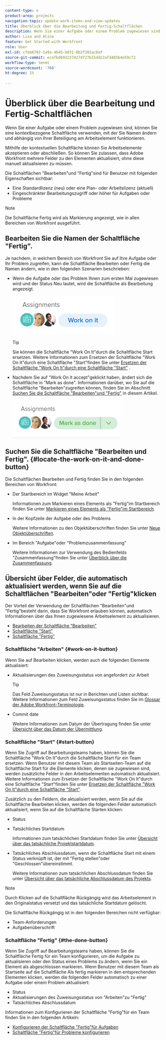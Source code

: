 ```yaml
---
content-type: o
product-area: projects
navigation-topic: update-work-items-and-view-updates
title: Überblick über die Bearbeitung und Fertig-Schaltflächen
description: Wenn Sie einer Aufgabe oder einem Problem zugewiesen sind, können Sie eine kontextbezogene Schaltfläche verwenden, mit der Sie Namen ändern und abhängig von Ihrer Beteiligung am Arbeitselement funktionieren.
author: Lisa and Alina
feature: Get Started with Workfront
role: User
exl-id: cfda6702-1a9a-4645-b031-8b2f201ac0af
source-git-commit: ecafbd693237427d727b15dd22afd485b4e59c72
workflow-type: tm+mt
source-wordcount: '768'
ht-degree: 1%

---
```


# Überblick über die Bearbeitung und Fertig-Schaltflächen

Wenn Sie einer Aufgabe oder einem Problem zugewiesen sind, können Sie eine kontextbezogene Schaltfläche verwenden, mit der Sie Namen ändern und abhängig von Ihrer Beteiligung am Arbeitselement funktionieren.

Mithilfe der kontextuellen Schaltfläche können Sie Arbeitselemente akzeptieren oder abschließen. So können Sie zulassen, dass Adobe Workfront mehrere Felder zu den Elementen aktualisiert, ohne diese manuell aktualisieren zu müssen.

Die Schaltflächen &quot;Bearbeiten&quot;und &quot;Fertig&quot;sind für Benutzer mit folgenden Eigenschaften sichtbar:

* Eine Standardlizenz (neu) oder eine Plan- oder Arbeitslizenz (aktuell)
* Eingeschränkter Bearbeitungszugriff oder höher für Aufgaben oder Probleme

>[!NOTE]
>
>Die Schaltfläche Fertig wird als Markierung angezeigt, wie in allen Bereichen von Workfront ausgeführt.

## Bearbeiten Sie die Namen der Schaltfläche &quot;Fertig&quot;.

Je nachdem, in welchem Bereich von Workfront Sie auf Ihre Aufgabe oder Ihr Problem zugreifen, kann die Schaltfläche Bearbeiten oder Fertig die Namen ändern, wie in den folgenden Szenarien beschrieben:

* Wenn die Aufgabe oder das Problem Ihnen zum ersten Mal zugewiesen wird und der Status Neu lautet, wird die Schaltfläche als Bearbeitung angezeigt.

  ![](assets/nwe-work-on-it-button.png)

  >[!TIP]
  >
  >Sie können die Schaltfläche &quot;Work On It&quot;durch die Schaltfläche Start ersetzen. Weitere Informationen zum Ersetzen der Schaltfläche &quot;Work On It&quot;durch eine Schaltfläche &quot;Start&quot;finden Sie unter [Ersetzen der Schaltfläche &quot;Work On It&quot;durch eine Schaltfläche &quot;Start&quot;](../../people-teams-and-groups/create-and-manage-teams/work-on-it-button-to-start-button.md) .

* Nachdem Sie auf &quot;Work On It accept&quot;geklickt haben, ändert sich die Schaltfläche in &quot;Mark as done&quot;. Informationen darüber, wo Sie auf die Schaltfläche &quot;Bearbeiten&quot;zugreifen können, finden Sie im Abschnitt [Suchen Sie die Schaltfläche &quot;Bearbeiten&quot;und &quot;Fertig&quot;](#locate-the-work-on-it-and-done-button) in diesem Artikel.

  ![](assets/nwe-mark-as-done-button-350x122.png)


<!--If you are not the only one assigned to the task or issue and you are accessing your work item from the My Work widget in the Home area, the button changes to Done with my part.

  ![](assets/home-left-done-with-my-part-button-350x184.png)-->

## Suchen Sie die Schaltfläche &quot;Bearbeiten und Fertig&quot;. {#locate-the-work-on-it-and-done-button}

Die Schaltflächen Bearbeiten und Fertig finden Sie in den folgenden Bereichen von Workfront:

* Der Startbereich im Widget &quot;Meine Arbeit&quot;

  Informationen zum Markieren eines Elements als &quot;Fertig&quot;im Startbereich finden Sie unter [Markieren eines Elements als &quot;Fertig&quot;im Startbereich](../../workfront-basics/using-home/using-the-home-area/mark-item-done-in-home.md).

* In der Kopfzeile der Aufgabe oder des Problems

  Weitere Informationen zu den Objektüberschriften finden Sie unter [Neue Objektüberschriften](../../workfront-basics/the-new-workfront-experience/new-object-headers.md).

* Im Bereich &quot;Aufgabe&quot;oder &quot;Problemzusammenfassung&quot;

  Weitere Informationen zur Verwendung des Bedienfelds &quot;Zusammenfassung&quot;finden Sie unter [Überblick über die Zusammenfassung](../../workfront-basics/the-new-workfront-experience/summary-overview.md).

## Übersicht über Felder, die automatisch aktualisiert werden, wenn Sie auf die Schaltflächen &quot;Bearbeiten&quot;oder &quot;Fertig&quot;klicken

Der Vorteil der Verwendung der Schaltflächen &quot;Bearbeiten&quot;und &quot;Fertig&quot;besteht darin, dass Sie Workfront erlauben können, automatisch Informationen über das Ihnen zugewiesene Arbeitselement zu aktualisieren.

* [Bearbeiten der Schaltfläche &quot;Bearbeiten&quot;](#work-on-it-button)
* [Schaltfläche &quot;Start&quot;](#start-button)
* [Schaltfläche &quot;Fertig&quot;](#the-done-button)

### Schaltfläche &quot;Arbeiten&quot; {#work-on-it-button}

Wenn Sie auf Bearbeiten klicken, werden auch die folgenden Elemente aktualisiert:

* Aktualisierungen des Zuweisungsstatus von angefordert zur Arbeit

  >[!TIP]
  >
  >Das Feld Zuweisungsstatus ist nur in Berichten und Listen sichtbar. Weitere Informationen zum Feld Zuweisungsstatus finden Sie im [Glossar der Adobe Workfront-Terminologie](../../workfront-basics/navigate-workfront/workfront-navigation/workfront-terminology-glossary.md).

* Commit date

  Weitere Informationen zum Datum der Übertragung finden Sie unter [Übersicht über das Datum der Übermittlung](../../manage-work/projects/updating-work-in-a-project/overview-of-commit-dates.md).

### Schaltfläche &quot;Start&quot; {#start-button}

Wenn Sie Zugriff auf Bearbeitungsteams haben, können Sie die Schaltfläche &quot;Work On It&quot;durch die Schaltfläche Start für ein Team ersetzen. Wenn Benutzer mit diesem Team als Startseiten-Team auf die Schaltfläche Start für die Elemente klicken, denen sie zugewiesen sind, werden zusätzliche Felder in den Arbeitselementen automatisch aktualisiert. Weitere Informationen zum Ersetzen der Schaltfläche &quot;Work On It&quot;durch eine Schaltfläche &quot;Start&quot;finden Sie unter [Ersetzen der Schaltfläche &quot;Work On It&quot;durch eine Schaltfläche &quot;Start&quot;](../../people-teams-and-groups/create-and-manage-teams/work-on-it-button-to-start-button.md).

Zusätzlich zu den Feldern, die aktualisiert werden, wenn Sie auf die Schaltfläche Bearbeiten klicken, werden die folgenden Felder automatisch aktualisiert, wenn Sie auf die Schaltfläche Starten klicken:

* Status
* Tatsächliches Startdatum

  Informationen zum tatsächlichen Startdatum finden Sie unter [Übersicht über das tatsächliche Projektstartdatum](../../manage-work/projects/planning-a-project/project-actual-start-date.md).

* Tatsächliches Abschlussdatum, wenn die Schaltfläche Start mit einem Status verknüpft ist, der mit &quot;Fertig stellen&quot;oder &quot;Geschlossen&quot;übereinstimmt.

  Weitere Informationen zum tatsächlichen Abschlussdatum finden Sie unter [Übersicht über das tatsächliche Abschlussdatum des Projekts](../../manage-work/projects/planning-a-project/project-actual-completion-date.md).

>[!NOTE]
>
>Durch Klicken auf die Schaltfläche Rückgängig wird das Arbeitselement in den Originalstatus versetzt und das tatsächliche Startdatum gelöscht.
>
>Die Schaltfläche Rückgängig ist in den folgenden Bereichen nicht verfügbar:
>
>* Team-Anforderungen
>* Aufgabenüberschrift
>

### Schaltfläche &quot;Fertig&quot; {#the-done-button}

Wenn Sie Zugriff auf Bearbeitungsteams haben, können Sie die Schaltfläche Fertig für ein Team konfigurieren, um die Aufgabe zu aktualisieren oder den Status eines Problems zu ändern, wenn Sie ein Element als abgeschlossen markieren. Wenn Benutzer mit diesem Team als Startseite auf die Schaltfläche Als fertig markieren in den entsprechenden Elementen klicken, werden die folgenden Felder automatisch zu einer Aufgabe oder einem Problem aktualisiert:

* Status
* Aktualisierungen des Zuweisungsstatus von &quot;Arbeiten&quot;zu &quot;Fertig&quot;
* Tatsächliches Abschlussdatum

Informationen zum Konfigurieren der Schaltfläche &quot;Fertig&quot;für ein Team finden Sie in den folgenden Artikeln:

* [Konfigurieren der Schaltfläche &quot;Fertig&quot;für Aufgaben](../../people-teams-and-groups/create-and-manage-teams/configure-the-done-button-for-tasks.md)
* [Schaltfläche &quot;Fertig&quot;für Probleme konfigurieren](../../people-teams-and-groups/create-and-manage-teams/configure-the-done-button-for-issues.md)
